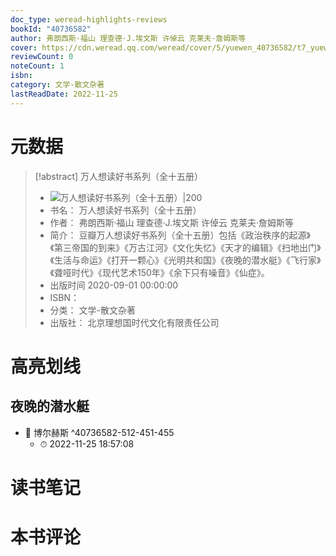 ```yaml
---
doc_type: weread-highlights-reviews
bookId: "40736582"
author: 弗朗西斯·福山 理查德·J.埃文斯 许倬云 克莱夫·詹姆斯等
cover: https://cdn.weread.qq.com/weread/cover/5/yuewen_40736582/t7_yuewen_407365821690862368.jpg
reviewCount: 0
noteCount: 1
isbn: 
category: 文学-散文杂著
lastReadDate: 2022-11-25
---
```

# 元数据
> [!abstract] 万人想读好书系列（全十五册）
> - ![ 万人想读好书系列（全十五册）|200](https://cdn.weread.qq.com/weread/cover/5/yuewen_40736582/t7_yuewen_407365821690862368.jpg)
> - 书名： 万人想读好书系列（全十五册）
> - 作者： 弗朗西斯·福山 理查德·J.埃文斯 许倬云 克莱夫·詹姆斯等
> - 简介： 豆瓣万人想读好书系列（全十五册）包括《政治秩序的起源》《第三帝国的到来》《万古江河》《文化失忆》《天才的编辑》《扫地出门》《生活与命运》《打开一颗心》《光明共和国》《夜晚的潜水艇》《飞行家》《聋哑时代》《现代艺术150年》《余下只有噪音》《仙症》。
> - 出版时间 2020-09-01 00:00:00
> - ISBN： 
> - 分类： 文学-散文杂著
> - 出版社： 北京理想国时代文化有限责任公司

# 高亮划线

## 夜晚的潜水艇


- 📌 博尔赫斯 ^40736582-512-451-455
    - ⏱ 2022-11-25 18:57:08 
# 读书笔记

# 本书评论
